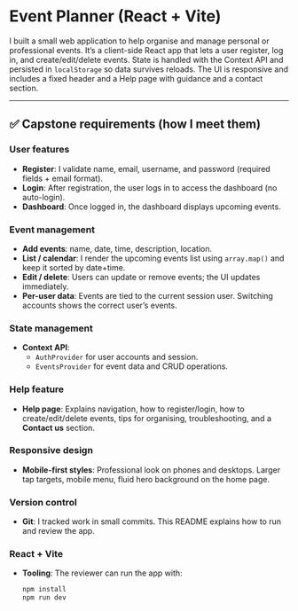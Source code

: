 # Event Planner (React + Vite)

I built a small web application to help organise and manage personal or professional events. It’s a client-side React app that lets a user register, log in, and create/edit/delete events. State is handled with the Context API and persisted in `localStorage` so data survives reloads. The UI is responsive and includes a fixed header and a Help page with guidance and a contact section.

---

## ✅ Capstone requirements (how I meet them)

### User features
- **Register**: I validate name, email, username, and password (required fields + email format).
- **Login**: After registration, the user logs in to access the dashboard (no auto-login).
- **Dashboard**: Once logged in, the dashboard displays upcoming events.

### Event management
- **Add events**: name, date, time, description, location.
- **List / calendar**: I render the upcoming events list using `array.map()` and keep it sorted by date+time.
- **Edit / delete**: Users can update or remove events; the UI updates immediately.
- **Per-user data**: Events are tied to the current session user. Switching accounts shows the correct user’s events.

### State management
- **Context API**: 
  - `AuthProvider` for user accounts and session.
  - `EventsProvider` for event data and CRUD operations.

### Help feature
- **Help page**: Explains navigation, how to register/login, how to create/edit/delete events, tips for organising, troubleshooting, and a **Contact us** section.

### Responsive design
- **Mobile-first styles**: Professional look on phones and desktops. Larger tap targets, mobile menu, fluid hero background on the home page.

### Version control
- **Git**: I tracked work in small commits. This README explains how to run and review the app.

### React + Vite
- **Tooling**: The reviewer can run the app with:
  ```bash
  npm install
  npm run dev
